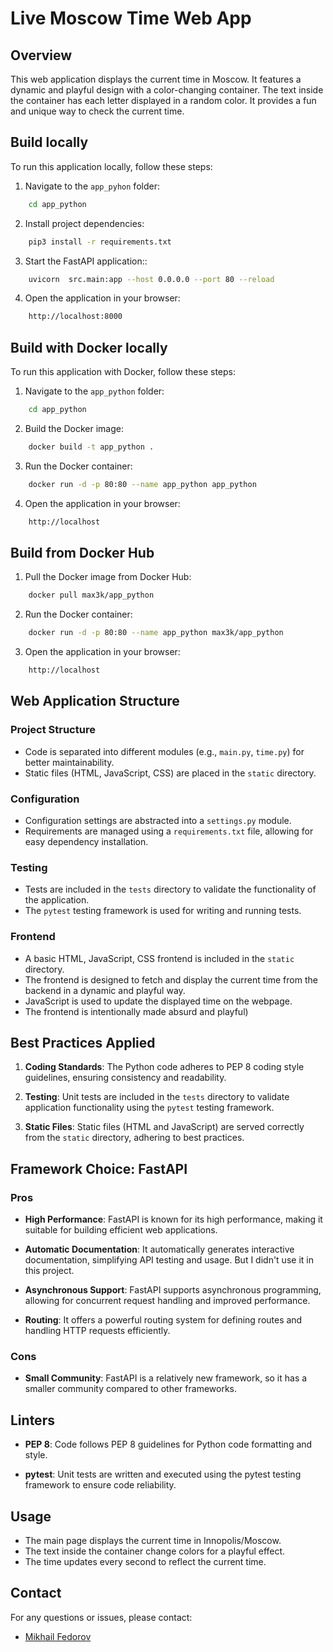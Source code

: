 # Live Moscow Time Web App

## Overview

This web application displays the current time in Moscow. It features a dynamic and playful design with a color-changing container. The text inside the container has each letter displayed in a random color. It provides a fun and unique way to check the current time.

## Build locally

To run this application locally, follow these steps:

1. Navigate to the `app_pyhon` folder:

```bash
    cd app_python
```

2. Install project dependencies:

```bash
    pip3 install -r requirements.txt
```

3. Start the FastAPI application::

```bash
    uvicorn  src.main:app --host 0.0.0.0 --port 80 --reload
```

4. Open the application in your browser:

```bash
    http://localhost:8000
```

## Build with Docker locally

To run this application with Docker, follow these steps:

1. Navigate to the `app_python` folder:

```bash
    cd app_python
```

2. Build the Docker image:

```bash
    docker build -t app_python .
```

3. Run the Docker container:

```bash
    docker run -d -p 80:80 --name app_python app_python   
```

4. Open the application in your browser:

```bash
    http://localhost
```

## Build from Docker Hub

1. Pull the Docker image from Docker Hub:

```bash
    docker pull max3k/app_python
```

2. Run the Docker container:

```bash
    docker run -d -p 80:80 --name app_python max3k/app_python
```

3. Open the application in your browser:

```bash
    http://localhost
```

## Web Application Structure

### Project Structure

- Code is separated into different modules (e.g., `main.py`, `time.py`) for better maintainability.
- Static files (HTML, JavaScript, CSS) are placed in the `static` directory.

### Configuration

- Configuration settings are abstracted into a `settings.py` module.
- Requirements are managed using a `requirements.txt` file, allowing for easy dependency installation.

### Testing

- Tests are included in the `tests` directory to validate the functionality of the application.
- The `pytest` testing framework is used for writing and running tests.

### Frontend

- A basic HTML, JavaScript, CSS frontend is included in the `static` directory.
- The frontend is designed to fetch and display the current time from the backend in a dynamic and playful way.
- JavaScript is used to update the displayed time on the webpage.
- The frontend is intentionally made absurd and playful)

## Best Practices Applied

1. **Coding Standards**: The Python code adheres to PEP 8 coding style guidelines, ensuring consistency and readability.

2. **Testing**: Unit tests are included in the `tests` directory to validate application functionality using the `pytest` testing framework.

3. **Static Files**: Static files (HTML and JavaScript) are served correctly from the `static` directory, adhering to best practices.

## Framework Choice: FastAPI

### Pros

- **High Performance**: FastAPI is known for its high performance, making it suitable for building efficient web applications.

- **Automatic Documentation**: It automatically generates interactive documentation, simplifying API testing and usage. But I didn't use it in this project.

- **Asynchronous Support**: FastAPI supports asynchronous programming, allowing for concurrent request handling and improved performance.

- **Routing**: It offers a powerful routing system for defining routes and handling HTTP requests efficiently.

### Cons

- **Small Community**: FastAPI is a relatively new framework, so it has a smaller community compared to other frameworks.

## Linters

- **PEP 8**: Code follows PEP 8 guidelines for Python code formatting and style.

- **pytest**: Unit tests are written and executed using the pytest testing framework to ensure code reliability.

## Usage

- The main page displays the current time in Innopolis/Moscow.
- The text inside the container change colors for a playful effect.
- The time updates every second to reflect the current time.

## Contact

For any questions or issues, please contact:

- [Mikhail Fedorov](mailto:fedorovm093@gamil.com)

